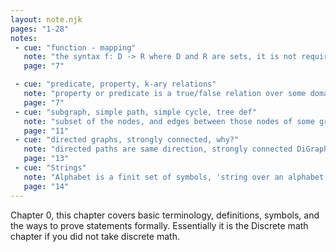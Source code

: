 ```yaml
---
layout: note.njk
pages: "1-28"
notes:
 - cue: "function - mapping"
   note: "the syntax f: D -> R where D and R are sets, it is not required that the entire range be used... D is the set of inputs could be single or pairs or some odd set notation for modulo sets is $$ Z_m $$ where m is the mod"
   page: "7"

 - cue: "predicate, property, k-ary relations"
   note: "property or predicate is a true/false relation over some domain. If that domain is k-tuples then it is a k-ary relation that resolves to the same range, true or false"
   page: "7"
 - cue: "subgraph, simple path, simple cycle, tree def"
   note: "subset of the nodes, and edges between those nodes of some graph G. Simple path does not repeat nodes. Simple cycle only repeats the start node as the end node, trees are graphs with no simple cycles."
   page: "11"
 - cue: "directed graphs, strongly connected, why?"
   note: "directed paths are same direction, strongly connected DiGraph if a directed path connects every two nodes... useful for depicting binary relations?"
   page: "13"
 - cue: "Strings"
   note: "Alphabet is a finit set of symbols, 'string over an alphabet', w^R means reverse, w^k where k is an integer means concatenate k times, prefix defintion should probably be read over a few times..."
   page: "14"
---
```


Chapter 0, this chapter covers basic terminology, definitions, symbols, and the ways to prove statements formally. Essentially it is the Discrete math chapter if you did not take discrete math.